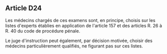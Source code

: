 Article D24
----
Les médecins chargés de ces examens sont, en principe, choisis sur les listes
d'experts établies en application de l'article 157 et des articles R. 26 à R. 40
du code de procédure pénale.

Le juge d'instruction peut également, par décision motivée, choisir des médecins
particulièrement qualifiés, ne figurant pas sur ces listes.
